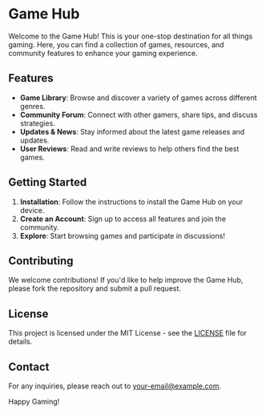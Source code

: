 # Game Hub

Welcome to the Game Hub! This is your one-stop destination for all things gaming. Here, you can find a collection of games, resources, and community features to enhance your gaming experience.

## Features

- **Game Library**: Browse and discover a variety of games across different genres.
- **Community Forum**: Connect with other gamers, share tips, and discuss strategies.
- **Updates & News**: Stay informed about the latest game releases and updates.
- **User Reviews**: Read and write reviews to help others find the best games.

## Getting Started

1. **Installation**: Follow the instructions to install the Game Hub on your device.
2. **Create an Account**: Sign up to access all features and join the community.
3. **Explore**: Start browsing games and participate in discussions!

## Contributing

We welcome contributions! If you'd like to help improve the Game Hub, please fork the repository and submit a pull request.

## License

This project is licensed under the MIT License - see the [LICENSE](LICENSE) file for details.

## Contact

For any inquiries, please reach out to [your-email@example.com](mailto:your-email@example.com).

Happy Gaming!